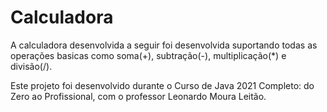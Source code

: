 # Calculadora

A calculadora desenvolvida a seguir foi desenvolvida suportando todas as operações basicas como soma(+), subtração(-), multiplicação(*) e divisão(/).

Este projeto foi desenvolvido durante o Curso de Java 2021 Completo: do Zero ao Profissional, com o professor Leonardo Moura Leitão.
